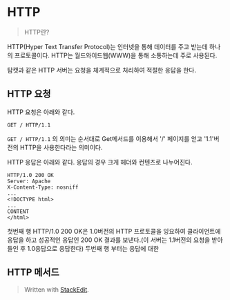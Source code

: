 # HTTP

>HTTP란?

HTTP(Hyper Text Transfer Protocol)는 인터넷을 통해 데이터를 주고 받는데 하나의 프로토콜이다. HTTP는 월드와이드웹(WWW)을 통해 소통하는데 주로 사용된다. 

탐캣과 같은 HTTP 서버는 요청을 체계적으로 처리하여 적절한 응답을 한다. 

## HTTP 요청

HTTP 요청은 아래와 같다.
```
GET / HTTP/1.1
```
`GET / HTTP/1.1` 의 의미는 순서대로 Get메서드를 이용해서 '/' 페이지를 얻고 '1.1'버전의 HTTP을 사용한다라는 의미이다. 

HTTP 응답은 아래와 같다. 응답의 경우 크게 헤더와 컨텐츠로 나누어진다. 
```
HTTP/1.0 200 OK
Server: Apache
X-Content-Type: nosniff
...
<!DOCTYPE html>
...
CONTENT
</html>
```

첫번째 행 HTTP/1.0 200 OK은 1.0버전의 HTTP 프로토콜을 잉요하여 클라이언트에 응답을 하고 성공적인 응답인 200 OK 결과를 보낸다.(이 서버는 1.1버전의 요청을 받아들인 후 1.0응답으로 응답한다)
두번째 행 부터는 응답에 대한 



 

## HTTP 메서드



> Written with [StackEdit](https://stackedit.io/).
<!--stackedit_data:
eyJoaXN0b3J5IjpbODc0MTcxMTcyLC0xODMyOTg1Mzc4LDczMD
k5ODExNl19
-->
